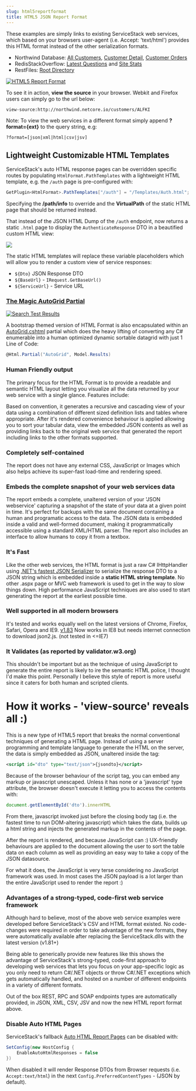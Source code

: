 ```yaml
---
slug: html5reportformat
title: HTML5 JSON Report Format
---
```


These examples are simply links to existing ServiceStack web services, which based on your browsers user-agent (i.e. Accept: 'text/html') provides this HTML format instead of the other serialization formats. 

  - Northwind Database: [All Customers](http://northwind.netcore.io/customers), [Customer Detail](http://northwind.netcore.io/customers/ALFKI), [Customer Orders](http://northwind.netcore.io/orders)
  - RedisStackOverflow:  [Latest Questions](http://redisstackoverflow.netcore.io/questions) and [Site Stats](http://redisstackoverflow.netcore.io/stats)
  - RestFiles:  [Root Directory](http://restfiles.netcore.io/files)

[![HTML5 Report Format](/images/formats/HTML5Format.png)](http://northwind.netcore.io/customers/ALFKI)

To see it in action, **view the source** in your browser. Webkit and Firefox users can simply go to the url below:

```
view-source:http://northwind.netcore.io/customers/ALFKI
```

Note: To view the web services in a different format simply append **?format={ext}** to the query string, e.g:

```
?format=[json|xml|html|csv|jsv]
```

## Lightweight Customizable HTML Templates

ServiceStack's auto HTML response pages can be overridden specific routes by populating `HtmlFormat.PathTemplates`
with a lightweight HTML template, e.g. the `/auth` page is pre-configured with:

 ```csharp
GetPlugin<HtmlFormat>.PathTemplates["/auth"] = "/Templates/Auth.html";
```

Specifying the **/path/info**  to override and the **VirtualPath** of the static HTML page that should be returned instead.

That instead of the JSON HTML Dump of the `/auth` endpoint, now returns a static `.html` page to display the `AuthenticateResponse`
DTO in a beautified custom HTML view:

![](https://raw.githubusercontent.com/ServiceStack/docs/master/docs/images/release-notes/v5.9/auth-page.png)

The static HTML templates will replace these variable placeholders which will allow you to render a custom view of service responses:

 - `${Dto}` JSON Response DTO
 - `${BaseUrl}` - `IRequest.GetBaseUrl()`
 - `${ServiceUrl}` - Service URL

### [The Magic AutoGrid Partial](https://github.com/ServiceStackApps/HttpBenchmarks#the-magic-autogrid-partial)

[![Search Test Results](https://raw.githubusercontent.com/ServiceStack/HttpBenchmarks/master/src/BenchmarksAnalyzer/Content/img/search-filter.png)](https://github.com/ServiceStack/HttpBenchmarks/blob/master/src/BenchmarksAnalyzer/Views/SearchTestResults.cshtml)

A bootstrap themed version of HTML Format is also encapsulated within an [AutoGrid.cshtml](https://github.com/ServiceStack/HttpBenchmarks/blob/master/src/BenchmarksAnalyzer/Views/Shared/AutoGrid.cshtml)
partial which does the heavy lifting of converting any C# enumerable into a human optimized dynamic sortable datagrid with just 1 Line of Code:

```csharp
@Html.Partial("AutoGrid", Model.Results)
```

### Human Friendly output

The primary focus for the HTML Format is to provide a readable and semantic HTML layout letting you visualize all the data returned by your web service with a single glance.
Features include:

Based on convention, it generates a recursive and cascading view of your data using a combination of different sized definition lists and tables where appropriate.
After it's rendered convenience behaviour is applied allowing you to sort your tabular data, view the embedded JSON contents as well as providing links back to the original web service that generated the report including links to the other formats supported.

### Completely self-contained
The report does not have any external CSS, JavaScript or Images which also helps achieve its super-fast load-time and rendering speed.

### Embeds the complete snapshot of your web services data
The report embeds a complete, unaltered version of your 'JSON webservice' capturing a snapshot of the state of your data at a given point in time. 
It's perfect for backups with the same document containing a human and programatic access to the data. 
The JSON data is embedded inside a valid and well-formed document, making it programmatically accessible using a standard XML/HTML parser. 
The report also includes an interface to allow humans to copy it from a textbox.
  
### It's Fast
Like the other web services, the HTML format is just a raw C# IHttpHandler using 
[.NET's fastest JSON Serializer](http://www.servicestack.net/mythz_blog/?p=344) 
to serialize the response DTO to a JSON string which is embedded inside a **static HTML string template**. 
No other .aspx page or MVC web framework is used to get in the way to slow things down.
High performance JavaScript techniques are also used to start generating the report at the earliest possible time.

### Well supported in all modern browsers
It's tested and works equally well on the latest versions of Chrome, Firefox, Safari, Opera and IE9.
[v1.83](https://github.com/ServiceStack/ServiceStack/downloads) Now works in IE8 but needs internet connection to download json2.js. (not tested in <=IE7)

### It Validates (as reported by validator.w3.org)
This shouldn't be important but as the technique of using JavaScript to generate the entire report is likely to ire the semantic HTML police, I thought I'd make this point. Personally I believe this style of report is more useful since it caters for both human and scripted clients.

# How it works - 'view-source' reveals all :)

This is a new type of HTML5 report that breaks the normal conventional techniques of generating a HTML page.
Instead of using a server programming and template language to generate the HTML on the server, the data is simply embedded as JSON, unaltered inside the tag:

```xml
<script id="dto" type="text/json">{jsondto}</script>
```

Because of the browser behaviour of the script tag, you can embed any markup or javascript unescaped.
Unless it has none or a 'javascript' type attribute, the browser doesn't execute it letting you to access the contents with:

```js
document.getElementById('dto').innerHTML
```
    
From there, javascript invoked just before the closing body tag (i.e. the fastest time to run DOM-altering javascript) which takes the data, 
builds up a html string and injects the generated markup in the contents of the page.

After the report is rendered, and because JavaScript can :) UX-friendly behaviours are applied to the document allowing the user to sort the table data on each column as well as providing an easy way to take a copy of the JSON datasource.

For what it does, the JavaScript is very terse considering no JavaScript framework was used. In most cases the JSON payload is a lot larger than the entire JavaScript used to render the report :)

### Advantages of a strong-typed, code-first web service framework

Although hard to believe, most of the above web service examples were developed before ServiceStack's CSV and HTML format existed.
No code-changes were required in order to take advantage of the new formats, they were automatically available after replacing the ServiceStack.dlls with the latest version (v1.81+)

Being able to generically provide new features like this shows the advantage of ServiceStack's strong-typed, code-first approach to developing web services that lets you focus on your app-specific logic as you only need to return C#/.NET objects or throw C#/.NET exceptions which gets automatically handled, and hosted on a number of different endpoints in a variety of different formats.
 
Out of the box REST, RPC and SOAP endpoints types are automatically provided, in JSON, XML, CSV, JSV and now the new HTML report format above.

### Disable Auto HTML Pages

ServiceStack's fallback [Auto HTML Report Pages](/html5reportformat) can be disabled with:

```csharp
SetConfig(new HostConfig {
    EnableAutoHtmlResponses = false
})
```

When disabled it will render Response DTOs from Browser requests (i.e. `Accept:text/html`) in the next `Config.PreferredContentTypes` - (JSON by default).
